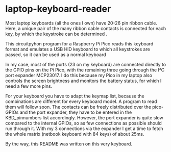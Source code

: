 # laptop-keyboard-reader
Most laptop keyboards (all the ones I own) have 20-26 pin ribbon cable. Here, a unique pair of the many ribbon cable contacts is connected for each key, by which the keystroke can be determined .

This circuitpyhon program for a Raspberry Pi Pico reads this keyboard format and emulates a USB HID keyboard to which all keystrokes are passed, so it can be used as a normal keyboard

In my case, most of the ports (23 on my keyboard) are connected directly to the GPIO pins on the Pi Pico, with the remaining three going through the I²C port expander MCP23017. I do this because my Pico in my laptop also controls the screen brightness and monitors the battery status, for which I need a few more pins.

For your keyboard you have to adapt the keymap list, because the combinations are different for every keyboard model. A program to read them will follow soon.
The contacts can be freely distributed over the pico-GPIOs and the port expander, they have to be entered in the KBD_pinnumbers list accordingly. However, the port expander is quite slow compared to the internal GPIOs, so as few connections as possible should run through it.
With my 3 connections via the expander I get a time to fetch the whole matrix (netbook keyboard with 84 keys) of about 25ms.

By the way, this README was written on this very keyboard.
